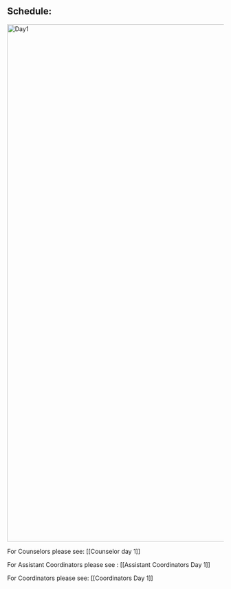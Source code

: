 ## Schedule:

<img src="https://i.ibb.co/x67yXkV/Day1.jpg" alt="Day1" border="0" width='1200px' height='1200px' >

For Counselors please see:
[[Counselor day 1]]

For Assistant Coordinators please see :
[[Assistant Coordinators Day 1]]

For Coordinators please see:
[[Coordinators Day 1]]
